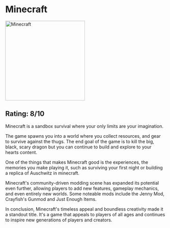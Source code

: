 </head>
<body>
  <h1>Minecraft</h1>
<img src="https://upload.wikimedia.org/wikipedia/en/5/51/Minecraft_cover.png" alt="Minecraft" style="width:250px;height:250px;">
  <h2>Rating: 8/10</h2>
  <p>
Minecraft is a sandbox survival where your only limits are your imagination.  </p>
  <p>
    The game spawns you into a world where you collect resources, and gear to survive against the thugs. The end goal of the game is to kill the big, black, scary dragon but you can continue to build and explore to your hearts content.
  </p>
  <p>
    One of the things that makes Minecraft good is the experiences, the memories you make playing it, such as surviving your first night or building a replica of Auschwitz in minecraft.
  </p>
  <p>
Minecraft's community-driven modding scene has expanded its potential even further, allowing players to add new features, gameplay mechanics, and even entirely new worlds. Some noteable mods include the Jenny Mod, Crayfish's Gunmod and Just Enough Items.</p>
  <p>
    In conclusion, Minecraft's timeless appeal and boundless creativity made it a standout title. It's a game that appeals to players of all ages and continues to inspire new generations of players and creators.
  </p>
</body>
</html>
